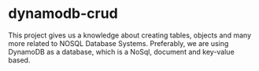 # dynamodb-crud
This project gives us a knowledge about creating tables, objects and many more related to NOSQL Database Systems.
Preferably, we are using DynamoDB as a database, which is a NoSql, document and key-value based.
